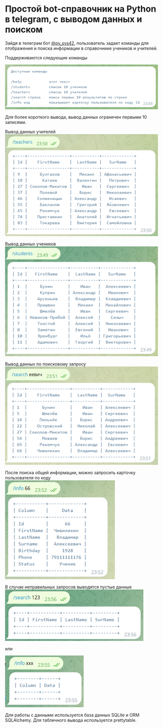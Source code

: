 Простой bot-справочник на Python в telegram, с выводом данных и поиском
=========================================

Зайдя в телеграм бот [@py_sys42](https://t.me/py_sys42_bot), пользователь задает команды для отображения и поиска информации в справочнике учеников и учителей.

Поддерживаются следующие команды

![Screenshot](help.png)

Для более короткого вывода, вывод данных ограничен первыми 10 записями. 


Вывод данных учителей
![Screenshot](teachers.png)


Вывод данных учеников
![Screenshot](students.png)


Вывод данных по поисковому запросу
![Screenshot](search.png)


После поиска общей информации, можно запросить карточку пользователя по коду
![Screenshot](card.png)

В случае неправильных запросов выводятся пустые данные   
![Screenshot](empty2.png)

или

![Screenshot](empty1.png)

Для работы с данными используется база данных SQLite и ORM SQLAlchemy. Для табличного вывода используется prettytable.